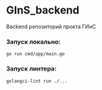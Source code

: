 # GInS_backend
Backend репозиторий прокта ГИнС

### Запуск локально:
`go run cmd/app/main.go`

### Запуск линтера:
`golangci-lint run ./...`